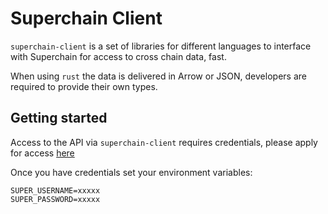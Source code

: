 # Superchain Client

`superchain-client` is a set of libraries for different languages to interface with Superchain for access to cross chain data, fast.


When using `rust` the data is delivered in Arrow or JSON, developers are required to provide their own types.


## Getting started

Access to the API via `superchain-client` requires credentials, please apply for access [here](https://www.superchain.network/get-access)

Once you have credentials set your environment variables:

    SUPER_USERNAME=xxxxx 
    SUPER_PASSWORD=xxxxx


